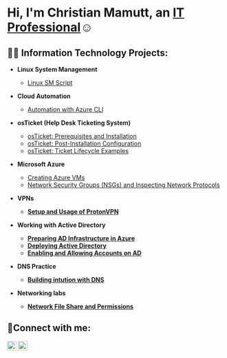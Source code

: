 <h1>Hi, I'm Christian Mamutt, an <a href="https://linkedin.com/in/Christianmamutt">IT Professional</a>☺</h1>

<h2>👨‍💻 Information Technology Projects:</h2>

- <b>Linux System Management</b>
  - [Linux SM Script](https://github.com/Mamutt7/Linux-System-Management-Script-Collection)
- <b>Cloud Automation</b>
  - [Automation with Azure CLI](https://github.com/Mamutt7/Automation-with-Azure-CLI)
    
- <b>osTicket (Help Desk Ticketing System)</b>
  - [osTicket: Prerequisites and Installation](https://github.com/Mamutt7/Lab-3.1-osTicket-Setup)
  - [osTicket: Post-Installation Configuration](https://github.com/Mamutt7/Lab-3.2-osTicket-Post-Installation)
  - [osTicket: Ticket Lifecycle Examples](https://github.com/Mamutt7/Lab-3.3-Ticket-and-Ticket-Life-Cycle)
- <b>Microsoft Azure</b>
  - [Creating Azure VMs](https://github.com/Mamutt7/Lab-1-Creating-VMs-in-Azure)
  - [Network Security Groups (NSGs) and Inspecting Network Protocols](https://github.com/Mamutt7/Lab-2-Azure-Networking-with-VMs)
 - <b>VPNs<b>
   - [Setup and Usage of ProtonVPN](https://github.com/Mamutt7/Lab-4-VPN-Setup-and-Usage-ProtonVPN-)
- <b>Working with Active Directory<b>
  - [Preparing AD Infrastructure in Azure](https://github.com/Mamutt7/Lab-5.1-Preparing-AD-Infrastructure-in-Azure)
  - [Deploying Active Directory](https://github.com/Mamutt7/Lab-5.2-Deploying-Active-Directory)
  - [Enabling and Allowing Accounts on AD](https://github.com/Mamutt7/Lab-5.3-Enabling-and-Unlocking-Accounts)
- <b>DNS Practice<b>
  - [Building intution with DNS](https://github.com/Mamutt7/Lab-6-Building-intuition-for-DNS)
- <b>Networking labs<b>
  - [Network File Share and Permissions](https://github.com/Mamutt7/Lab-7-Network-File-Shares-and-Permissions)


<h2>🤳Connect with me:</h2>

[<img align="left" alt="Josh | LinkedIn" width="22px" src="https://cdn.jsdelivr.net/npm/simple-icons@v3/icons/linkedin.svg" />][linkedin]
[<img align="left" alt="Josh | Instagram" width="22px" src="https://cdn.jsdelivr.net/npm/simple-icons@v3/icons/instagram.svg" />][instagram]

[instagram]: https://www.instagram.com/mamutt7
[linkedin]: https://linkedin.com/in/ChristianMamutt
